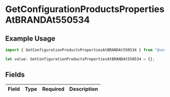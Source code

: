 # GetConfigurationProductsPropertiesAtBRANDAt550534

## Example Usage

```typescript
import { GetConfigurationProductsPropertiesAtBRANDAt550534 } from "@vercel/sdk/models/getconfigurationproductsop.js";

let value: GetConfigurationProductsPropertiesAtBRANDAt550534 = {};
```

## Fields

| Field       | Type        | Required    | Description |
| ----------- | ----------- | ----------- | ----------- |
